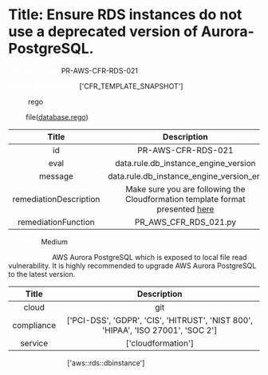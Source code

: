 



# Title: Ensure RDS instances do not use a deprecated version of Aurora-PostgreSQL.


***<font color="white">Master Test Id:</font>*** PR-AWS-CFR-RDS-021

***<font color="white">Master Snapshot Id:</font>*** ['CFR_TEMPLATE_SNAPSHOT']

***<font color="white">type:</font>*** rego

***<font color="white">rule:</font>*** file([database.rego])  
  
  
  
  

|Title|Description|
| :---: | :---: |
|id|PR-AWS-CFR-RDS-021|
|eval|data.rule.db_instance_engine_version|
|message|data.rule.db_instance_engine_version_err|
|remediationDescription|Make sure you are following the Cloudformation template format presented <a href='https://docs.aws.amazon.com/AWSCloudFormation/latest/UserGuide/aws-properties-rds-database-instance.html#aws-properties-rds-database-instance--examples' target='_blank'>here</a>|
|remediationFunction|PR_AWS_CFR_RDS_021.py|


***<font color="white">Severity:</font>*** Medium

***<font color="white">Description:</font>*** AWS Aurora PostgreSQL which is exposed to local file read vulnerability. It is highly recommended to upgrade AWS Aurora PostgreSQL to the latest version.  
  
  

|Title|Description|
| :---: | :---: |
|cloud|git|
|compliance|['PCI-DSS', 'GDPR', 'CIS', 'HITRUST', 'NIST 800', 'HIPAA', 'ISO 27001', 'SOC 2']|
|service|['cloudformation']|


***<font color="white">Resource Types:</font>*** ['aws::rds::dbinstance']


[database.rego]: https://github.com/prancer-io/prancer-compliance-test/tree/master/aws/iac/database.rego
